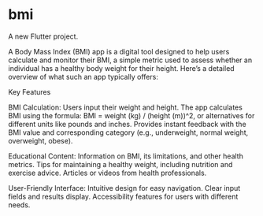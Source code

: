 # bmi

A new Flutter project.

A Body Mass Index (BMI) app is a digital tool designed to help users calculate and monitor their BMI, a simple metric used to assess whether an individual has a healthy body weight for their height. Here’s a detailed overview of what such an app typically offers:

Key Features

BMI Calculation:
Users input their weight and height.
The app calculates BMI using the formula: BMI = weight (kg) / (height (m))^2, or alternatives for different units like pounds and inches.
Provides instant feedback with the BMI value and corresponding category (e.g., underweight, normal weight, overweight, obese).

Educational Content:
Information on BMI, its limitations, and other health metrics.
Tips for maintaining a healthy weight, including nutrition and exercise advice.
Articles or videos from health professionals.


User-Friendly Interface:
Intuitive design for easy navigation.
Clear input fields and results display.
Accessibility features for users with different needs.
